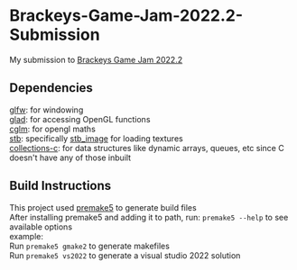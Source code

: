 # Brackeys-Game-Jam-2022.2-Submission
My submission to [Brackeys Game Jam 2022.2](https://itch.io/jam/brackeys-8)

## Dependencies
[glfw](https://www.glfw.org/): for windowing<br/>
[glad](https://glad.dav1d.de/): for accessing OpenGL functions<br>
[cglm](https://github.com/recp/cglm): for opengl maths<br>
[stb](https://github.com/nothings/stb): specifically [stb_image](https://github.com/nothings/stb/blob/master/stb_image.h) for loading textures<br>
[collections-c](https://github.com/srdja/Collections-C): for data structures like dynamic arrays, queues, etc since C doesn't have any of those inbuilt<br>

## Build Instructions
This project used [premake5](https://premake.github.io/) to generate build files<br>
After installing premake5 and adding it to path, run: `premake5 --help` to see available options<br>
example:<br>
Run `premake5 gmake2` to generate makefiles<br>
Run `premake5 vs2022` to generate a visual studio 2022 solution<br>
